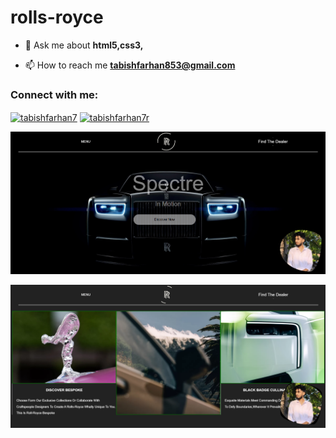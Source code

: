 # rolls-royce


- 💬 Ask me about **html5,css3,**

- 📫 How to reach me **tabishfarhan853@gmail.com**

<h3 align="left">Connect with me:</h3>
<p align="left">
<a href="https://www.linkedin.com/in/md-tabish-farhan/" target="blank"><img align="center" src="https://raw.githubusercontent.com/rahuldkjain/github-profile-readme-generator/master/src/images/icons/Social/linked-in-alt.svg" alt="tabishfarhan7" height="30" width="40" /></a>
<a href="https://www.instagram.com/tabishfarhan_7/" target="blank"><img align="center" src="https://raw.githubusercontent.com/rahuldkjain/github-profile-readme-generator/master/src/images/icons/Social/instagram.svg" alt="tabishfarhan7r" height="30" width="40" /></a>
</p>


![rolls-royce1](https://github.com/tabishfarhan7/Rolls-Royce/blob/main/assets/Screenshot%202024-11-02%20222627.png)

![rolls-royce2](https://github.com/tabishfarhan7/Rolls-Royce/blob/main/assets/Screenshot%202024-11-02%20222648.png)


